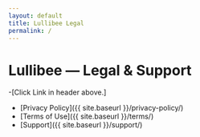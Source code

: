 ```yaml
---
layout: default
title: Lullibee Legal
permalink: /
---
```


# Lullibee — Legal & Support
-[Click Link in header above.]
- [Privacy Policy]({{ site.baseurl }}/privacy-policy/)
- [Terms of Use]({{ site.baseurl }}/terms/)
- [Support]({{ site.baseurl }}/support/)

